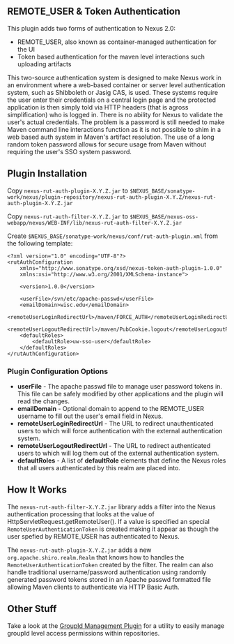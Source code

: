 ## REMOTE_USER & Token Authentication
This plugin adds two forms of authentication to Nexus 2.0:

- REMOTE_USER, also known as container-managed authentication for the UI
- Token based authentication for the maven level interactions such uploading artifacts

This two-source authentication system is designed to make Nexus work in an environment where a web-based container or server level authentication system, such as Shibboleth or Jasig CAS, is used. These systems require the user enter their credentials on a central login page and the protected application is then simply told via HTTP headers (that is agross simplification) who is logged in. There is no ability for Nexus to validate the user's actual credentials. The problem is a password is still needed to make Maven command line interactions function as it is not possible to shim in a web based auth system in Maven's artifact resolution. The use of a long random token password allows for secure usage from Maven without requiring the user's SSO system password.

## Plugin Installation
Copy `nexus-rut-auth-plugin-X.Y.Z.jar` to `$NEXUS_BASE/sonatype-work/nexus/plugin-repository/nexus-rut-auth-plugin-X.Y.Z/nexus-rut-auth-plugin-X.Y.Z.jar`

Copy `nexus-rut-auth-filter-X.Y.Z.jar` to `$NEXUS_BASE/nexus-oss-webapp/nexus/WEB-INF/lib/nexus-rut-auth-filter-X.Y.Z.jar`

Create `$NEXUS_BASE/sonatype-work/nexus/conf/rut-auth-plugin.xml` from the following template:

    <?xml version="1.0" encoding="UTF-8"?> 
    <rutAuthConfiguration  
        xmlns="http://www.sonatype.org/xsd/nexus-token-auth-plugin-1.0.0"
        xmlns:xsi="http://www.w3.org/2001/XMLSchema-instance"> 
          
        <version>1.0.0</version> 
          
        <userFile>/svn/etc/apache-passwd</userFile> 
        <emailDomain>wisc.edu</emailDomain> 
        <remoteUserLoginRedirectUrl>/maven/FORCE_AUTH</remoteUserLoginRedirectUrl>
        <remoteUserLogoutRedirectUrl>/maven/PubCookie.logout</remoteUserLogoutRedirectUrl>
        <defaultRoles> 
            <defaultRole>uw-sso-user</defaultRole> 
        </defaultRoles> 
    </rutAuthConfiguration>

### Plugin Configuration Options

 - **userFile** - The apache passwd file to manage user password tokens in. This file can be safely modified by other applications and the plugin will read the changes.
 - **emailDomain** - Optional domain to append to the REMOTE_USER username to fill out the user's email field in Nexus.
 - **remoteUserLoginRedirectUrl** - The URL to redirect unauthenticated users to which will force authentication with the external authentication system.
 - **remoteUserLogoutRedirectUrl** - The URL to redirect authenticated users to which will log them out of the external authentication system.
 - **defaultRoles** - A list of **defaultRole** elements that define the Nexus roles that all users authenticated by this realm are placed into.

## How It Works
The `nexus-rut-auth-filter-X.Y.Z.jar` library adds a filter into the Nexus authentication processing that looks at the value of HttpServletRequest.getRemoteUser(). If a value is specified an special `RemoteUserAuthenticationToken` is created making it appear as though the user spefied by REMOTE_USER has authenticated to Nexus.

The `nexus-rut-auth-plugin-X.Y.Z.jar` adds a new `org.apache.shiro.realm.Realm` that knows how to handles the `RemoteUserAuthenticationToken` created by the filter. The realm can also handle traditional username/password authentication using randomly generated password tokens stored in an Apache passwd formatted file allowing Maven clients to authenticate via HTTP Basic Auth.

## Other Stuff
Take a look at the [GroupId Management Plugin](https://github.com/UW-Madison-DoIT/nexus-groupid-management-plugin) for a utility to easily manage groupId level access permissions within repositories.

